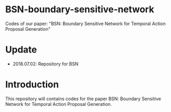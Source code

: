 # BSN-boundary-sensitive-network
Codes of our paper: "BSN: Boundary Sensitive Network for Temporal Action Proposal Generation"

# Update

* 2018.07.02: Repository for BSN

# Introduction

This repository will contains codes for the paper BSN: Boundary Sensitive Network for Temporal Action Proposal Generation.
